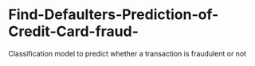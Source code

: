 # Find-Defaulters-Prediction-of-Credit-Card-fraud-
Classification model to predict whether a transaction is fraudulent or not
